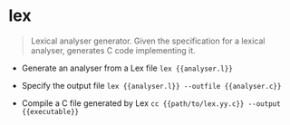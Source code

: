 # lex
> Lexical analyser generator.
> Given the specification for a lexical analyser, generates C code implementing it.

- Generate an analyser from a Lex file
`lex {{analyser.l}}`

- Specify the output file
`lex {{analyser.l}} --outfile {{analyser.c}}`

- Compile a C file generated by Lex
`cc {{path/to/lex.yy.c}} --output {{executable}}`
